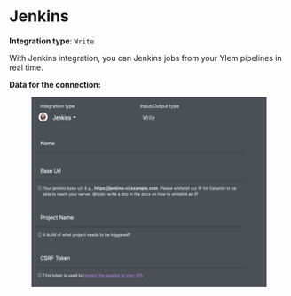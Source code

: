 # Jenkins

**Integration type**:  `Write`

With Jenkins integration, you can Jenkins jobs from your Ylem pipelines in real time.

**Data for the connection:**

<figure><img src="../../.gitbook/assets/Screenshot 2024-04-23 at 19.06.00.png" alt=""><figcaption></figcaption></figure>
